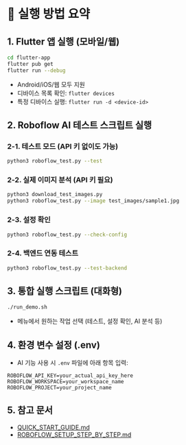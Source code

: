 # 🏃 실행 방법 요약

## 1. Flutter 앱 실행 (모바일/웹)
```bash
cd flutter-app
flutter pub get
flutter run --debug
```
- Android/iOS/웹 모두 지원
- 디바이스 목록 확인: `flutter devices`
- 특정 디바이스 실행: `flutter run -d <device-id>`

## 2. Roboflow AI 테스트 스크립트 실행

### 2-1. 테스트 모드 (API 키 없이도 가능)
```bash
python3 roboflow_test.py --test
```

### 2-2. 실제 이미지 분석 (API 키 필요)
```bash
python3 download_test_images.py
python3 roboflow_test.py --image test_images/sample1.jpg
```

### 2-3. 설정 확인
```bash
python3 roboflow_test.py --check-config
```

### 2-4. 백엔드 연동 테스트
```bash
python3 roboflow_test.py --test-backend
```

## 3. 통합 실행 스크립트 (대화형)
```bash
./run_demo.sh
```
- 메뉴에서 원하는 작업 선택 (테스트, 설정 확인, AI 분석 등)

## 4. 환경 변수 설정 (.env)
- AI 기능 사용 시 `.env` 파일에 아래 항목 입력:
```
ROBOFLOW_API_KEY=your_actual_api_key_here
ROBOFLOW_WORKSPACE=your_workspace_name
ROBOFLOW_PROJECT=your_project_name
```

## 5. 참고 문서
- [QUICK_START_GUIDE.md](QUICK_START_GUIDE.md)
- [ROBOFLOW_SETUP_STEP_BY_STEP.md](ROBOFLOW_SETUP_STEP_BY_STEP.md)
